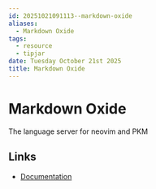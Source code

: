 ```yaml
---
id: 20251021091113--markdown-oxide
aliases:
  - Markdown Oxide
tags:
  - resource
  - tipjar
date: Tuesday October 21st 2025
title: Markdown Oxide
---
```


# Markdown Oxide

The language server for neovim and PKM 

## Links

+ [Documentation](https://oxide.md/index)

